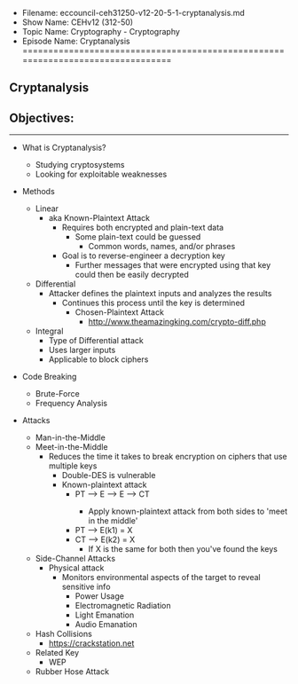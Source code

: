 - Filename: eccouncil-ceh31250-v12-20-5-1-cryptanalysis.md
- Show Name: CEHv12 (312-50)
- Topic Name: Cryptography - Cryptography
- Episode Name: Cryptanalysis
================================================================================


Cryptanalysis
--------------------------------------------------------------------------------

Objectives:
--------------------------------------------------------------------------------

--------------------------------------------------------------------------------


+ What is Cryptanalysis?
  - Studying cryptosystems
  - Looking for exploitable weaknesses

+ Methods
  - Linear
    + aka Known-Plaintext Attack
      - Requires both encrypted and plain-text data
        + Some plain-text could be guessed
          - Common words, names, and/or phrases
      - Goal is to reverse-engineer a decryption key
        + Further messages that were encrypted using that key could then be
          easily decrypted
  - Differential
    + Attacker defines the plaintext inputs and analyzes the results
      - Continues this process until the key is determined
        + Chosen-Plaintext Attack
          - http://www.theamazingking.com/crypto-diff.php
  - Integral
    + Type of Differential attack
    + Uses larger inputs
    + Applicable to block ciphers

+ Code Breaking
  - Brute-Force
  - Frequency Analysis

+ Attacks
  - Man-in-the-Middle
  - Meet-in-the-Middle
    + Reduces the time it takes to break encryption on ciphers that use multiple
      keys
      - Double-DES is vulnerable
      - Known-plaintext attack
        + PT --> E<k2> --> E<k2> --> CT
          - Apply known-plaintext attack from both sides to 'meet in the middle'
        + PT --> E(k1) = X
        + CT --> E(k2) = X
          - If X is the same for both then you've found the keys
  - Side-Channel Attacks
    + Physical attack
      - Monitors environmental aspects of the target to reveal sensitive info
        + Power Usage
        + Electromagnetic Radiation
        + Light Emanation
        + Audio Emanation
  - Hash Collisions
    + https://crackstation.net
  - Related Key
    + WEP 
  - Rubber Hose Attack
